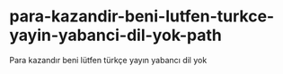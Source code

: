 # para-kazandir-beni-lutfen-turkce-yayin-yabanci-dil-yok-path
Para kazandır beni lütfen türkçe yayın yabancı dil yok
